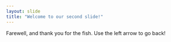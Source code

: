 ```yaml
---
layout: slide
title: "Welcome to our second slide!"
---
```


Farewell, and thank you for the fish.
Use the left arrow to go back!

